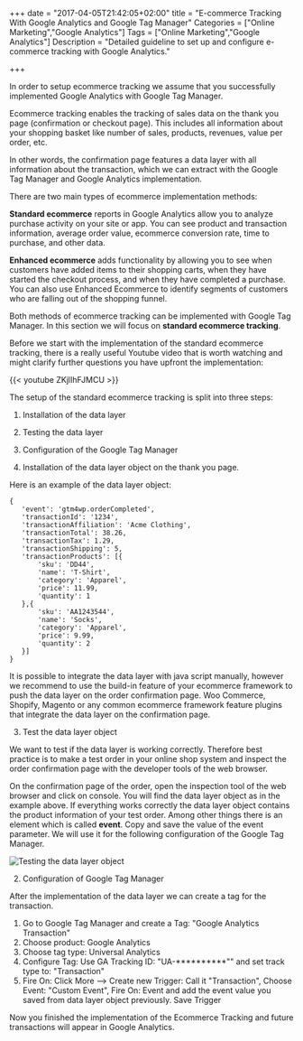 +++
date = "2017-04-05T21:42:05+02:00"
title = "E-commerce Tracking With Google Analytics and Google Tag Manager"
Categories = ["Online Marketing","Google Analytics"]
Tags = ["Online Marketing","Google Analytics"]
Description = "Detailed guideline to set up and configure e-commerce tracking with Google Analytics."

+++

In order to setup ecommerce tracking we assume that you successfully implemented Google Analytics with Google Tag Manager.  

Ecommerce tracking enables the tracking of sales data on the thank you page (confirmation or checkout page). This includes all information about your shopping basket like number of sales, products, revenues, value per order, etc.

In other words, the confirmation page features a data layer with all information about the transaction, which we can extract with the Google Tag Manager and Google Analytics implementation.

There are two main types of ecommerce implementation methods:

**Standard ecommerce** reports in Google Analytics allow you to analyze purchase activity on your site or app. You can see product and transaction information, average order value, ecommerce conversion rate, time to purchase, and other data.

**Enhanced ecommerce** adds functionality by allowing you to see when customers have added items to their shopping carts, when they have started the checkout process, and when they have completed a purchase. You can also use Enhanced Ecommerce to identify segments of customers who are falling out of the shopping funnel.

Both methods of ecommerce tracking can be implemented with Google Tag Manager. In this section we will focus on **standard ecommerce tracking**.

Before we start with the implementation of the standard ecommerce tracking, there is a really useful Youtube video that is worth watching and might clarify further questions you have upfront the implementation: 

{{< youtube ZKjlIhFJMCU >}}

The setup of the standard ecommerce tracking is split into three steps:

1. Installation of the data layer
2. Testing the data layer
3. Configuration of the Google Tag Manager

1. Installation of the data layer object on the thank you page.

Here is an example of the data layer object:

```
{   
   'event': 'gtm4wp.orderCompleted',
   'transactionId': '1234',
   'transactionAffiliation': 'Acme Clothing',
   'transactionTotal': 38.26,
   'transactionTax': 1.29,
   'transactionShipping': 5,
   'transactionProducts': [{
       'sku': 'DD44',
       'name': 'T-Shirt',
       'category': 'Apparel',
       'price': 11.99,
       'quantity': 1
   },{
       'sku': 'AA1243544',
       'name': 'Socks',
       'category': 'Apparel',
       'price': 9.99,
       'quantity': 2
   }]
}
```
It is possible to integrate the data layer with java script manually, however we recommend to use the build-in feature of your ecommerce framework to push the data layer on the order confirmation page. Woo Commerce, Shopify, Magento or any common ecommerce framework feature plugins that integrate the data layer on the confirmation page.

3. Test the data layer object

We want to test if the data layer is working correctly. Therefore best practice is to make a test order in your online shop system and inspect the order confirmation page with the developer tools of the web browser.

On the confirmation page of the order, open the inspection tool of the web browser and click on console. You will find the data layer object as in the example above. If everything works correctly the data layer object contains the product information of your test order. Among other things there is an element which is called **event**. Copy and save the value of the event parameter. We will use it for the following configuration of the Google Tag Manager.

![Testing the data layer object](/blog/images/gtm3_small.png)

2. Configuration of Google Tag Manager

After the implementation of the data layer we can create a tag for the transaction.

1. Go to Google Tag Manager and create a Tag: "Google Analytics Transaction"
2. Choose product: Google Analytics
3. Choose tag type: Universal Analytics
4. Configure Tag: Use GA Tracking ID: "UA-**********"" and set track type to: "Transaction"
5. Fire On: Click More --> Create new Trigger: Call it "Transaction", Choose Event: "Custom Event", Fire On: Event and add the event value you saved from data layer object previously. Save Trigger

Now you finished the implementation of the Ecommerce Tracking and future transactions will appear in Google Analytics.
